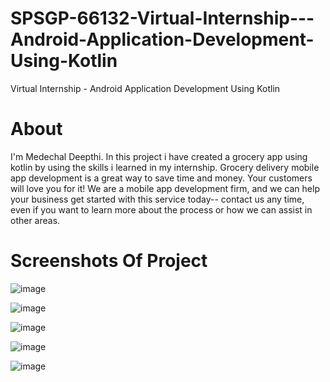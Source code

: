 # SPSGP-66132-Virtual-Internship---Android-Application-Development-Using-Kotlin
Virtual Internship - Android Application Development Using Kotlin

# About
I'm Medechal Deepthi.
In this project i have created a grocery app using kotlin by using the skills i learned in my internship.
Grocery delivery mobile app development is a great way to save time and money. Your customers will love you for it! We are a mobile app development firm, and we can help your business get started with this service today-- contact us any time, even if you want to learn more about the process or how we can assist in other areas.

# Screenshots Of Project
![image](https://user-images.githubusercontent.com/84307436/192827210-04ee9424-eb80-4629-bf6e-7cf2a25a9614.png)

![image](https://user-images.githubusercontent.com/84307436/192827254-7e1d0f12-0200-4b44-b22a-57656877ef52.png)

![image](https://user-images.githubusercontent.com/84307436/192827281-21028b9b-7615-4ee4-b73f-8aa7b03c55da.png)

![image](https://user-images.githubusercontent.com/84307436/192827320-ed0cb546-0f3c-487c-8c5c-7d720bf5b950.png)

![image](https://user-images.githubusercontent.com/84307436/192827360-7b1d9c01-03cb-4a96-9c8d-d76bed66f4ba.png)

